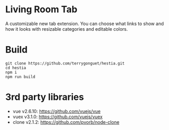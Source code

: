 # Living Room Tab

A customizable new tab extension. You can choose what links to show and how it looks with resizable categories and editable colors.

# Build

```
git clone https://github.com/terrygonguet/hestia.git
cd hestia
npm i
npm run build
```

# 3rd party libraries

- vue v2.6.10: https://github.com/vuejs/vue
- vuex v3.1.0: https://github.com/vuejs/vuex
- clone v2.1.2: https://github.com/pvorb/node-clone

